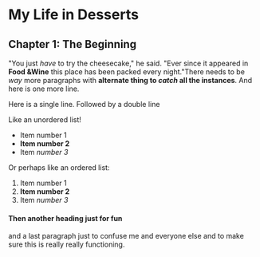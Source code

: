 # My Life in Desserts

## Chapter 1: The Beginning

"You just *have* to try the cheesecake," he said. "Ever since it appeared in **Food &Wine** this place has been packed every night."There needs to be *way* more paragraphs with **alternate thing to *catch* all the instances**. And here is one more line.

Here is a single line.
Followed by a double line

Like an unordered list!

* Item number 1
* **Item number 2**
* Item *number 3*

Or perhaps like an ordered list:

1. Item number 1
20. **Item number 2**
300. Item *number 3*

#### Then another heading just for fun

and a last paragraph just to confuse me and 
everyone else and to make sure this is really really
functioning.